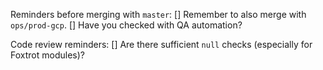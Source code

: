 Reminders before merging with `master`: 
[] Remember to also merge with `ops/prod-gcp`. 
[] Have you checked with QA automation?

Code review reminders:
[] Are there sufficient `null` checks (especially for Foxtrot modules)?
